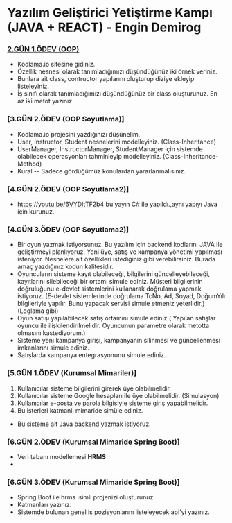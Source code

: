 # Yazılım Geliştirici Yetiştirme Kampı (JAVA + REACT) - Engin Demirog

### [2.GÜN 1.ÖDEV (OOP)](https://github.com/cceydae/JavaReactSoftwareDeveloperCamp/tree/main/oopIntroDayTwoWorkOne/src/oopIntroDayTwoWorkOne)
- Kodlama.io sitesine gidiniz.
- Özellik nesnesi olarak tanımladığımızı düşündüğünüz iki örnek veriniz.
- Bunlara ait class, contructor yapılarını oluşturup diziye ekleyip listeleyiniz.
- İş sınıfı olarak tanımladığımızı düşündüğünüz bir class oluşturunuz. En az iki metot yazınız.

### [3.GÜN 2.ÖDEV (OOP Soyutlama)]
- Kodlama.io projesini yazdığınızı düşünelim.
- User, Instructor, Student nesnelerini modelleyiniz. (Class-Inheritance)
- UserManager, InstructorManager, StudentManager için sistemde olabilecek operasyonları tahminleyip modelleyiniz. (Class-Inheritance-Method)
- Kural -- Sadece gördüğümüz konulardan yararlanmalısınız.

### [4.GÜN 2.ÖDEV (OOP Soyutlama2)]
- https://youtu.be/6VYDltTF2b4 bu yayın C# ile yapıldı.,aynı yapıyı Java için kurunuz.

### [4.GÜN 3.ÖDEV (OOP Soyutlama2)]
- Bir oyun yazmak istiyorsunuz. Bu yazılım için backend kodlarını JAVA ile geliştirmeyi planlıyoruz. Yeni üye, satış ve kampanya yönetimi yapılması isteniyor. Nesnelere ait özellikleri istediğiniz gibi verebilirsiniz. Burada amaç yazdığınız kodun kalitesidir. 
- Oyuncuların sisteme kayıt olabileceği, bilgilerini güncelleyebileceği, kayıtlarını silebileceği bir ortamı simule ediniz. Müşteri bilgilerinin doğruluğunu e-devlet sistemlerini kullanarak doğrulama yapmak istiyoruz. (E-devlet sistemlerinde doğrulama TcNo, Ad, Soyad, DoğumYılı bilgileriyle yapılır. Bunu yapacak servisi simule etmeniz yeterlidir.) (Loglama gibi)
- Oyun satışı yapılabilecek satış ortamını simule ediniz.( Yapılan satışlar oyuncu ile ilişkilendirilmelidir. Oyuncunun parametre olarak metotta olmasını kastediyorum.)
- Sisteme yeni kampanya girişi, kampanyanın silinmesi ve güncellenmesi imkanlarını simule ediniz.
- Satışlarda kampanya entegrasyonunu simule ediniz.
   
### [5.GÜN 1.ÖDEV (Kurumsal Mimariler)]
1. Kullanıcılar sisteme bilgilerini girerek üye olabilmelidir.
2. Kullanıcılar sisteme Google hesapları ile üye olabilmelidir. (Simulasyon)
3. Kullanıcılar e-posta ve parola bilgisiyle sisteme giriş yapabilmelidir.
4. Bu isterleri katmanlı mimaride simüle ediniz.
- Bu sisteme ait Java backend yazmak istiyoruz.

### [6.GÜN 2.ÖDEV (Kurumsal Mimaride Spring Boot)]
- Veri tabanı modellemesi **HRMS**
- 
### [6.GÜN 3.ÖDEV (Kurumsal Mimaride Spring Boot)]
- Spring Boot ile hrms isimli projenizi oluşturunuz.
- Katmanları yazınız.
- Sistemde bulunan genel iş pozisyonlarını listeleyecek api'yi yazınız.

